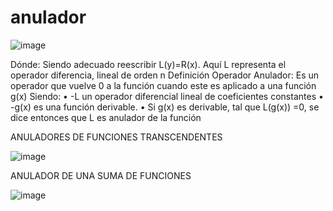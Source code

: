 # anulador

![image](https://user-images.githubusercontent.com/105259381/207713733-689ffeac-2007-4a20-9400-118d31ec7b55.png)


Dónde:
Siendo adecuado reescribir L(y)=R(x). Aquí L representa el operador diferencia, lineal de orden n
Definición Operador Anulador: Es un operador que vuelve 0 a la función cuando este es aplicado a una función g(x)
Siendo:
•  -L un operador diferencial lineal de coeficientes constantes
•  -g(x) es una función derivable.
•  Si g(x) es derivable, tal que L(g(x)) =0, se dice entonces que L es anulador de la función

ANULADORES DE FUNCIONES TRANSCENDENTES

![image](https://user-images.githubusercontent.com/105259381/207709263-5e982e24-418f-4aaf-a627-5148222f5e10.png)


ANULADOR DE UNA SUMA DE FUNCIONES

![image](https://user-images.githubusercontent.com/105259381/207709329-86e03804-bd1e-4e78-8ba6-931b46fbf070.png)

